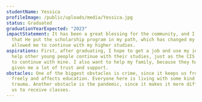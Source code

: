 ```yaml
---
studentName: Yessica
profileImage: /public/uploads/media/Yessica.jpg
status: Graduated
graduationYearExpected: "2023"
impactStatement: It has been a great blessing for the community, and I thank God
  that He put the scholarship program in my path, which has changed my life and
  allowed me to continue with my higher studies.
aspirations: First, after graduating, I hope to get a job and use my income to
  help other young people continue with their studies, just as the CIS helped me
  to continue with mine. I also want to help my family, because they have also
  given me a lot of trust and support.
obstacles: One of the biggest obstacles is crime, since it keeps us from moving
  freely and affects education. Everyone here is living with some kind of
  trauma. Another obstacle is the pandemic, since it makes it more difficult for
  us to receive classes.
---
```


